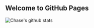 ## Welcome to GitHub Pages
![Chase's github stats](https://github-readme-stats.vercel.app/api?username=chase&show_icons=true&theme=highcontrast)
